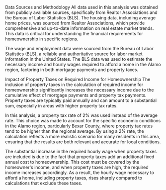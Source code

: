 Data Sources and Methodology
All data used in this analysis was obtained from publicly available sources, specifically from Realtor Associations and the Bureau of Labor Statistics (BLS). The housing data, including average home prices, was sourced from Realtor Associations, which provide comprehensive and up-to-date information on real estate market trends. This data is critical for understanding the financial requirements for homeownership in specific regions.

The wage and employment data were sourced from the Bureau of Labor Statistics (BLS), a reliable and authoritative source for labor market information in the United States. The BLS data was used to estimate the necessary income and hourly wages required to afford a home in the Alamo region, factoring in both mortgage payments and property taxes.

Impact of Property Taxes on Required Income for Homeownership
The inclusion of property taxes in the calculation of required income for homeownership significantly increases the necessary income due to the cumulative effect of mortgage payments and property tax payments. Property taxes are typically paid annually and can amount to a substantial sum, especially in areas with higher property tax rates.

In this analysis, a property tax rate of 2% was used instead of the average rate. This choice was made to account for the specific economic conditions in the Alamo region, particularly Bexar County, where property tax rates tend to be higher than the regional average. By using a 2% rate, the calculation reflects a more realistic scenario for many residents in this area, ensuring that the results are both relevant and accurate for local conditions.

The substantial increase in the required hourly wage when property taxes are included is due to the fact that property taxes add an additional fixed annual cost to homeownership. This cost must be covered by the homeowner's income, and when property taxes are high, the required income increases accordingly. As a result, the hourly wage necessary to afford a home, including property taxes, rises sharply compared to calculations that exclude these taxes.

